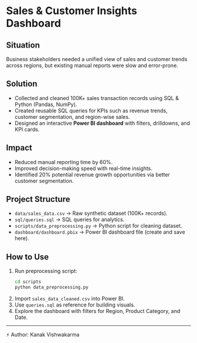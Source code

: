 # Sales & Customer Insights Dashboard

## Situation
Business stakeholders needed a unified view of sales and customer trends across regions, but existing manual reports were slow and error-prone.

## Solution
- Collected and cleaned 100K+ sales transaction records using SQL & Python (Pandas, NumPy).
- Created reusable SQL queries for KPIs such as revenue trends, customer segmentation, and region-wise sales.
- Designed an interactive **Power BI dashboard** with filters, drilldowns, and KPI cards.

## Impact
- Reduced manual reporting time by 60%.
- Improved decision-making speed with real-time insights.
- Identified 20% potential revenue growth opportunities via better customer segmentation.

## Project Structure
- `data/sales_data.csv` → Raw synthetic dataset (100K+ records).
- `sql/queries.sql` → SQL queries for analytics.
- `scripts/data_preprocessing.py` → Python script for cleaning dataset.
- `dashboard/dashboard.pbix` → Power BI dashboard file (create and save here).

## How to Use
1. Run preprocessing script:
   ```bash
   cd scripts
   python data_preprocessing.py
   ```
2. Import `sales_data_cleaned.csv` into Power BI.
3. Use `queries.sql` as reference for building visuals.
4. Explore the dashboard with filters for Region, Product Category, and Date.

---
⚡ Author: Kanak Vishwakarma
